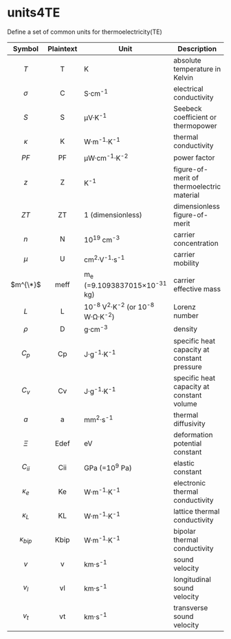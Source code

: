 # units4TE
Define a set of common units for thermoelectricity(TE)


| Symbol | Plaintext | Unit | Description |
| :----: | :-------: | ---- | ----------- |
| _T_ | T | K | absolute temperature in Kelvin |
| $\sigma$ | C | S·cm<sup>-1</sup> | electrical conductivity |
| _S_ | S | μV·K<sup>-1</sup> | Seebeck coefficient or thermopower |
| $\kappa$ | K | W·m<sup>-1</sup>·K<sup>-1</sup> | thermal conductivity |
| _PF_ | PF | μW·cm<sup>-1</sup>·K<sup>-2</sup> | power factor |
| _z_ | Z | K<sup>-1</sup> | figure-of-merit of thermoelectric material |
| _ZT_ | ZT | 1 (dimensionless) | dimensionless figure-of-merit |
| _n_ | N | 10<sup>19</sup> cm<sup>-3</sup> | carrier concentration |
| _μ_ | U | cm<sup>2</sup>·V<sup>-1</sup>·s<sup>-1</sup> | carrier mobility |
| $m^{\*}$ | meff | m<sub>e</sub> (=9.1093837015×10<sup>-31</sup> kg) | carrier effective mass |
| _L_ | L | 10<sup>-8</sup> V<sup>2</sup>·K<sup>-2</sup> (or 10<sup>-8</sup> W·Ω·K<sup>-2</sup>) | Lorenz number |
| $\rho$ | D | g·cm<sup>-3</sup> | density |
| $C_p$ | Cp | J·g<sup>-1</sup>·K<sup>-1</sup> | specific heat capacity at constant pressure |
| $C_v$ | Cv | J·g<sup>-1</sup>·K<sup>-1</sup> | specific heat capacity at constant volume |
| _a_ | a | mm<sup>2</sup>·s<sup>-1</sup> | thermal diffusivity |
| _Ξ_ | Edef | eV | deformation potential constant |
| $C_{ii}$ | Cii | GPa (=10<sup>9</sup> Pa) | elastic constant |
| $\kappa_{e}$ | Ke | W·m<sup>-1</sup>·K<sup>-1</sup> | electronic thermal conductivity |
| $\kappa_{L}$ | KL | W·m<sup>-1</sup>·K<sup>-1</sup> | lattice thermal conductivity |
| $\kappa_{bip}$ | Kbip | W·m<sup>-1</sup>·K<sup>-1</sup> | bipolar thermal conductivity |
| _v_ | v | km·s<sup>-1</sup> | sound velocity |
| $v_{l}$ | vl | km·s<sup>-1</sup> | longitudinal sound velocity |
| $v_{t}$ | vt | km·s<sup>-1</sup> | transverse sound velocity |
